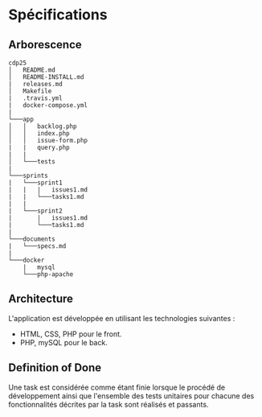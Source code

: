 # Spécifications

## Arborescence

```
cdp25
│   README.md
│   README-INSTALL.md  
|   releases.md
│   Makefile
|   .travis.yml
|   docker-compose.yml
|
└───app
│   │   backlog.php
│   │   index.php
│   │   issue-form.php
|   |   query.php
|   |
│   └───tests
|   
└───sprints
|   └───sprint1
|   |   |   issues1.md
|   |   └───tasks1.md
|   |
|   └───sprint2
|       |   issues1.md
|       └───tasks1.md
|
└───documents
|   └───specs.md
|
└───docker
    |   mysql
    └───php-apache
```
## Architecture

L'application est développée en utilisant les technologies suivantes :
- HTML, CSS, PHP pour le front.
- PHP, mySQL pour le back.

## Definition of Done

Une task est considérée comme étant finie lorsque le procédé de développement ainsi que l'ensemble des tests unitaires pour chacune des fonctionnalités décrites par la task sont réalisés et passants.
